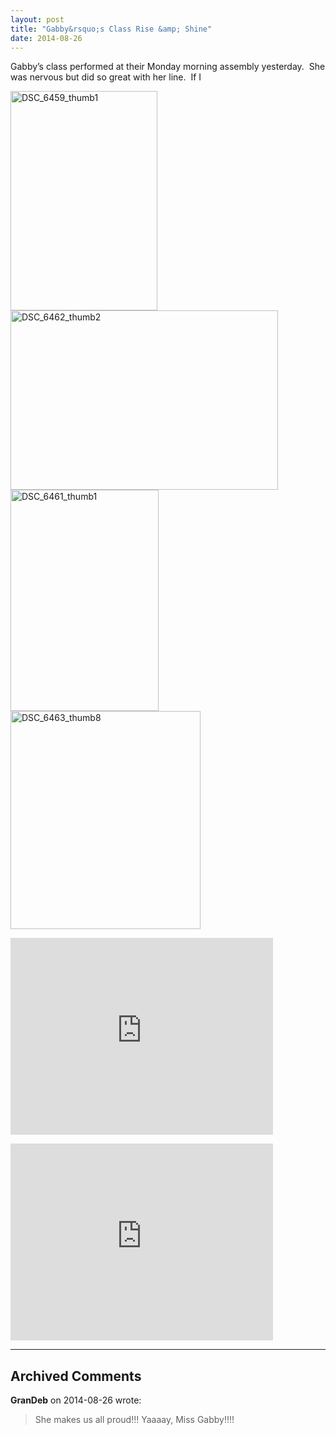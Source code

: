 ```yaml
---
layout: post
title: "Gabby&rsquo;s Class Rise &amp; Shine"
date: 2014-08-26
---
```


<p>Gabby’s class performed at their Monday morning assembly yesterday.&#160; She was nervous but did so great with her line.&#160; If I </p>  <p><a href="http://www.thepaladinos.com/image.axd?picture=Windows-Live-Writer/Gabbys-Class-Rise--Shine/6BA72BBC/DSC_6459_thumb1.jpg"><img title="DSC_6459_thumb1" style="border-top: 0px; border-right: 0px; background-image: none; border-bottom: 0px; padding-top: 0px; padding-left: 0px; margin: 0px; border-left: 0px; display: inline; padding-right: 0px" border="0" alt="DSC_6459_thumb1" src="http://www.thepaladinos.com/image.axd?picture=Windows-Live-Writer/Gabbys-Class-Rise--Shine/4B1FEC0A/DSC_6459_thumb1_thumb.jpg" width="235" height="351" /></a><a href="http://www.thepaladinos.com/image.axd?picture=Windows-Live-Writer/Gabbys-Class-Rise--Shine/7CAB599F/DSC_6462_thumb2.jpg"><img title="DSC_6462_thumb2" style="border-top: 0px; border-right: 0px; background-image: none; border-bottom: 0px; padding-top: 0px; padding-left: 0px; margin: 0px; border-left: 0px; display: inline; padding-right: 0px" border="0" alt="DSC_6462_thumb2" src="http://www.thepaladinos.com/image.axd?picture=Windows-Live-Writer/Gabbys-Class-Rise--Shine/69F65FE8/DSC_6462_thumb2_thumb.jpg" width="428" height="287" /></a><a href="http://www.thepaladinos.com/image.axd?picture=Windows-Live-Writer/Gabbys-Class-Rise--Shine/7B66C0C0/DSC_6461_thumb1.jpg"><img title="DSC_6461_thumb1" style="border-top: 0px; border-right: 0px; background-image: none; border-bottom: 0px; padding-top: 0px; padding-left: 0px; margin: 0px; border-left: 0px; display: inline; padding-right: 0px" border="0" alt="DSC_6461_thumb1" src="http://www.thepaladinos.com/image.axd?picture=Windows-Live-Writer/Gabbys-Class-Rise--Shine/73DB5153/DSC_6461_thumb1_thumb.jpg" width="237" height="354" /></a><a href="http://www.thepaladinos.com/image.axd?picture=Windows-Live-Writer/Gabbys-Class-Rise--Shine/4F49C3CF/DSC_6463_thumb8.jpg"><img title="DSC_6463_thumb8" style="border-top: 0px; border-right: 0px; background-image: none; border-bottom: 0px; padding-top: 0px; padding-left: 0px; border-left: 0px; display: inline; padding-right: 0px" border="0" alt="DSC_6463_thumb8" src="http://www.thepaladinos.com/image.axd?picture=Windows-Live-Writer/Gabbys-Class-Rise--Shine/19D101AA/DSC_6463_thumb8_thumb.jpg" width="304" height="349" /></a></p>  <p><iframe height="315" src="http://www.youtube.com/embed/-Vy0zrEuYUg?rel=0" frameborder="0" width="420" allowfullscreen="allowfullscreen"></iframe></p>  <p><iframe height="315" src="http://www.youtube.com/embed/RQH0KYoVsEQ?rel=0" frameborder="0" width="420" allowfullscreen="allowfullscreen"></iframe></p>


---

## Archived Comments

**GranDeb** on 2014-08-26 wrote:

> She makes us all proud!!!  Yaaaay, Miss Gabby!!!!
